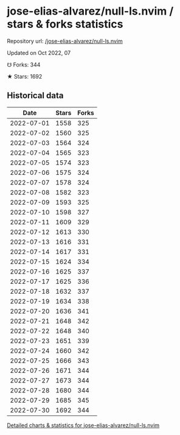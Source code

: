 # jose-elias-alvarez/null-ls.nvim / stars & forks statistics

Repository url: [/jose-elias-alvarez/null-ls.nvim](https://github.com/jose-elias-alvarez/null-ls.nvim)

Updated on Oct 2022, 07

☋ Forks: 344

★ Stars: 1692

## Historical data
| Date | Stars | Forks |
|------|-------|-------|
| 2022-07-01 | 1558 | 325 | 
| 2022-07-02 | 1560 | 325 | 
| 2022-07-03 | 1564 | 324 | 
| 2022-07-04 | 1565 | 323 | 
| 2022-07-05 | 1574 | 323 | 
| 2022-07-06 | 1575 | 324 | 
| 2022-07-07 | 1578 | 324 | 
| 2022-07-08 | 1582 | 323 | 
| 2022-07-09 | 1593 | 325 | 
| 2022-07-10 | 1598 | 327 | 
| 2022-07-11 | 1609 | 329 | 
| 2022-07-12 | 1613 | 330 | 
| 2022-07-13 | 1616 | 331 | 
| 2022-07-14 | 1617 | 331 | 
| 2022-07-15 | 1624 | 334 | 
| 2022-07-16 | 1625 | 337 | 
| 2022-07-17 | 1625 | 336 | 
| 2022-07-18 | 1632 | 337 | 
| 2022-07-19 | 1634 | 338 | 
| 2022-07-20 | 1636 | 341 | 
| 2022-07-21 | 1648 | 342 | 
| 2022-07-22 | 1648 | 340 | 
| 2022-07-23 | 1651 | 339 | 
| 2022-07-24 | 1660 | 342 | 
| 2022-07-25 | 1666 | 343 | 
| 2022-07-26 | 1671 | 344 | 
| 2022-07-27 | 1673 | 344 | 
| 2022-07-28 | 1680 | 344 | 
| 2022-07-29 | 1685 | 345 | 
| 2022-07-30 | 1692 | 344 | 


[Detailed charts & statistics for jose-elias-alvarez/null-ls.nvim](https://reviewgithub.com/rep/jose-elias-alvarez/null-ls.nvim)

